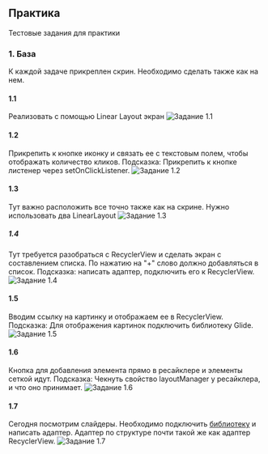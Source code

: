 ## Практика
Тестовые задания для практики
### 1. База
К каждой задаче прикреплен скрин. Необходимо сделать также как на нем.
#### 1.1
Реализовать с помощью Linear Layout экран
![Задание 1.1](https://i.imgur.com/JaR3ZU5.jpg)
#### 1.2
Прикрепить к кнопке иконку и связать ее с текстовым полем, чтобы отображать количество кликов.
Подсказка: Прикрепить к кнопке листенер через setOnClickListener.
![Задание 1.2](https://i.imgur.com/gZ906ud.jpg)
#### 1.3
Тут важно расположить все точно также как на скрине. Нужно использовать два LinearLayout
![Задание 1.3](https://i.imgur.com/olRFpyp.jpg)
##### 1.4
Тут требуется разобраться с RecyclerView и сделать экран с составлением списка. По нажатию на "+" слово должно добавляться в список.
Подсказка: написать адаптер, подключить его к RecyclerView.
![Задание 1.4](https://i.imgur.com/9LOvVkb.jpg)
#### 1.5
Вводим ссылку на картинку и отображаем ее в RecyclerView.
Подсказка: Для отображения картинок подключить библиотеку Glide.
![Задание 1.5](https://i.imgur.com/TZ0TluL.jpg)
#### 1.6
Кнопка для добавления элемента прямо в ресайклере и элементы сеткой идут.
Подсказка: Чекнуть свойство layoutManager у ресайклера, и что оно принимает.
![Задание 1.6](https://i.imgur.com/n2IWiji.jpg)
#### 1.7
Сегодня посмотрим слайдеры.
Необходимо подключить [библиотеку](https://github.com/smarteist/Android-Image-Slider)
и написать адаптер.
Адаптер по структуре почти такой же как адаптер RecyclerView.
![Задание 1.7](https://i.imgur.com/CQ6ZlwB.jpg)

